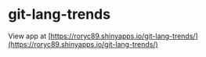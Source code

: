 # git-lang-trends

View app at [https://roryc89.shinyapps.io/git-lang-trends/](https://roryc89.shinyapps.io/git-lang-trends/)
